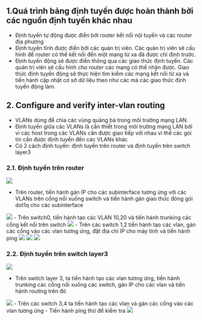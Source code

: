 ## 1.Quá trình bảng định tuyến được hoàn thành bởi các nguồn định tuyến khác nhau
- Định tuyến tự động được điền bởi router kết nối nội tuyến và các router địa phương
- Định tuyến tĩnh được điền bởi các quản trị viên. Các quản trị viên sẽ cấu hình để router có thể kết nối đến một mạng từ xa đã được chỉ định trước.
- Định tuyến động sẽ được điền thông qua các giao thức định tuyến. Các quản trị viên sẽ cấu hình cho router các mạng có thể nhận được. Giao thức định tuyến động sẽ thực hiện tìm kiếm các mạng kết nối từ xa và tiến hành cập nhật cơ sở dữ liệu theo như các mà các giao thức định tuyến động làm.

## 2. Configure and verify inter-vlan routing
- VLANs dùng để chia các vùng quảng bá trong môi trường mạng LAN.
- Định tuyến giữa các VLANs là cần thiết trong môi trường mạng LAN bởi vì các host trong các VLANs cần được giao tiếp với nhau vì thế các gói tin cần được định tuyến đến các VLANs khác
- Có 2 cách định tuyến: định tuyến trên router và định tuyến trên switch layer3

### 2.1. Định tuyến trên router
<img src='https://i.imgur.com/btPxzMs.png'>

- Trên router, tiến hành gán IP cho các subinterface tương ứng với các VLANs trên cổng nối xuống switch và tiến hành gán giao thức đóng gói dot1q cho các subinterface
<img src='https://i.imgur.com/vyWsyBj.png'>
- Trên switch0, tiến hành tạo các VLAN 10,20 và tiến hành trunking các cổng kết nối trên switch
<img src='https://i.imgur.com/GwVaQb0.png'>
- Trên các switch 1,2 tiến hành tạo các vlan, gán các cổng vào các vlan tương ứng, đặt địa chỉ IP cho máy tính và tiến hành ping
<img src='https://i.imgur.com/Y9qqaaG.png'>
<img src='https://i.imgur.com/UtdsqM5.png'>
<img src='https://i.imgur.com/lgdPF8o.png'>

### 2.2. Định tuyến trên switch layer3
<img src='https://i.imgur.com/qvv2snb.png'>

- Trên switch layer 3, ta tiến hành tạo các vlan tương ứng, tiến hành trunking các cổng nối xuống các switch, gán IP cho các vlan và tiến hành routing trên đó
<img src='https://i.imgur.com/rA8hpRR.png'>
- Trên các switch 3,4 ta tiến hành tạo các vlan và gán các cổng vào các vlan tương ứng
- Tiến hành ping thử để kiểm tra
<img src='https://i.imgur.com/bYvOB9E.png'>
